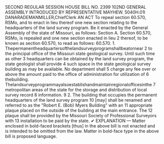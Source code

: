 SECOND REGULAR SESSION
HOUSE BILL NO. 2399
102ND GENERAL ASSEMBLY
INTRODUCED BY REPRESENTATIVE MAYHEW.
5040H.01I DANARADEMANMILLER,ChiefClerk
AN ACT
To repeal section 60.570, RSMo, and to enact in lieu thereof one new section relating to the
headquarters of the land survey program.
Be it enacted by the General Assembly of the state of Missouri, as follows:
Section A. Section 60.570, RSMo, is repealed and one new section enacted in lieu
2 thereof, to be known as section 60.570, to read as follows:
60.570. 1. Thepermanentheadquartersofthelandsurveyprogramshallbeatornear
2 to the principal office of the Missouri state geological survey. Until such time as other
3 headquarters can be obtained by the land survey program, the state geologist shall provide
4 such space in the state geological survey building as may be available. No department shall
5 charge any fee over or above the amount paid to the office of administration for utilization of
6 thebuilding. Thelandsurveyprogrammayalsoestablishandmaintainregionalofficesinthe
7 metropolitan areas of the state for the storage and distribution of local survey record
8 information.
9 2. The building that occupies the permanent headquarters of the land survey program
10 [may] shall be renamed and referred to as the "Robert E. (Bob) Myers Building" with an
11 appropriate plaque placed on the outside of the building at the main entrance. The
12 plaque shall be provided by the Missouri Society of Professional Surveyors with
13 installation to be paid by the state.
✔
EXPLANATION — Matter enclosed in bold-faced brackets [thus] in the above bill is not enacted and is
intended to be omitted from the law. Matter in bold-face type in the above bill is proposed language.